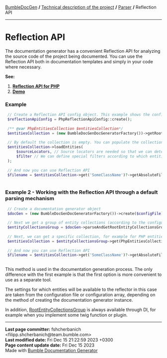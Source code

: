 <embed> <a href="/docs/README.md">BumbleDocGen</a> <b>/</b> <a href="/docs/tech/readme.md">Technical description of the project</a> <b>/</b> <a href="/docs/tech/2.parser/readme.md">Parser</a> <b>/</b> Reflection API<hr> </embed>

<embed> <h1>Reflection API</h1> </embed>

The documentation generator has a convenient Reflection API for analyzing the source code of the project being documented.
You can use the Reflection API both in documentation templates and simply in your code where necessary.

**See:**
1) **<a href="/docs/tech/2.parser/reflectionApi/php/readme.md">Reflection API for PHP</a>**
2) **[Demo](/demo/demo6-reflection-api/demoScript.php)**

<embed> <h3>Example</h3> </embed>

```php
 // Create a Reflection API config object. This example shows the config for parsing PHP code
 $reflectionApiConfig = PhpReflectionApiConfig::create();
 
 /** @var PhpEntitiesCollection $entitiesCollection*/
 $entitiesCollection = (new BumbleDocGenDocGeneratorFactory())->getRootEntityReflections($reflectionApiConfig);
 
 // By default the collection is empty. You can populate the collection with data
 $entitiesCollection->loadEntities(
     $sourceLocators, // Source locators are needed so that we can determine all the files that will be traversed to fill the collection with data
     $filter // We can define special filters according to which entities will be loaded
 );
 
 // And now you can use Reflection API
 $filename = $entitiesCollection->get('SomeClassName')?->getAbsoluteFileName();
 
```


<embed> <h3>Example 2 - Working with the Reflection API through a default parsing mechanism</h3> </embed>

```php
 // Create a documentation generator object
 $docGen = (new BumbleDocGenDocGeneratorFactory())->create($configFile);
 
 // Next we get a group of entity collections (according to the configuration)
 $entityCollectionsGroup = $docGen->parseAndGetRootEntityCollectionsGroup();
 
 // Next, we can get a specific collection, for example for PHP entities
 $entitiesCollection = $entityCollectionsGroup->get(PhpEntitiesCollection::class);
 
 // And now you can use Reflection API
 $filename = $entitiesCollection->get('SomeClassName')?->getAbsoluteFileName();
 
```


This method is used in the documentation generation process.
The only difference with the first example is that the first option is more convenient to use as a separate tool.

The settings for which entities will be available to the reflector in this case are taken from the configuration file or configuration array, depending on the method of creating the documentation generator instance.

In addition, <a href="/docs/tech/2.parser/reflectionApi/classes/RootEntityCollectionsGroup.md">RootEntityCollectionsGroup</a> is always available through DI, for example when you implement some twig function or plugin.


<div id='page_committer_info'>
<hr>
<b>Last page committer:</b> fshcherbanich &lt;filipp.shcherbanich@team.bumble.com&gt;<br><b>Last modified date:</b>   Fri Dec 15 21:22:59 2023 +0300<br><b>Page content update date:</b> Fri Dec 15 2023<br>Made with <a href='https://github.com/bumble-tech/bumble-doc-gen/blob/master/docs/README.md'>Bumble Documentation Generator</a></div>
